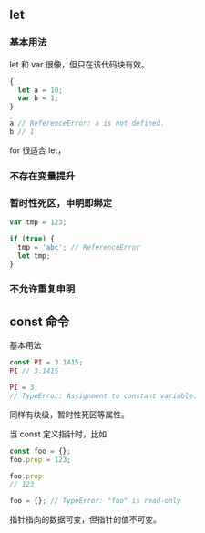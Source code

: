## let

### 基本用法

let 和 var 很像，但只在该代码块有效。

```javascript
{
  let a = 10;
  var b = 1;
}

a // ReferenceError: a is not defined.
b // 1
```

for 很适合 let，

### 不存在变量提升

### 暂时性死区，申明即绑定

```javascript
var tmp = 123;

if (true) {
  tmp = 'abc'; // ReferenceError
  let tmp;
}
```

### 不允许重复申明
## const 命令

基本用法

```javascript
const PI = 3.1415;
PI // 3.1415

PI = 3;
// TypeError: Assignment to constant variable.
```

同样有块级，暂时性死区等属性。

当 const 定义指针时，比如

```javascript
const foo = {};
foo.prop = 123;

foo.prop
// 123

foo = {}; // TypeError: "foo" is read-only
```

指针指向的数据可变，但指针的值不可变。